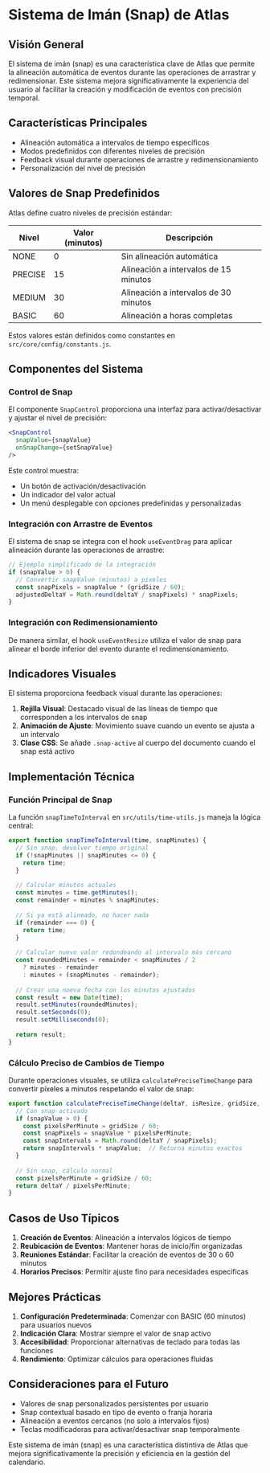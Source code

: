 # Sistema de Imán (Snap) de Atlas

## Visión General

El sistema de imán (snap) es una característica clave de Atlas que permite la alineación automática de eventos durante las operaciones de arrastrar y redimensionar. Este sistema mejora significativamente la experiencia del usuario al facilitar la creación y modificación de eventos con precisión temporal.

## Características Principales

- Alineación automática a intervalos de tiempo específicos
- Modos predefinidos con diferentes niveles de precisión
- Feedback visual durante operaciones de arrastre y redimensionamiento
- Personalización del nivel de precisión

## Valores de Snap Predefinidos

Atlas define cuatro niveles de precisión estándar:

| Nivel | Valor (minutos) | Descripción |
|-------|----------------|-------------|
| NONE | 0 | Sin alineación automática |
| PRECISE | 15 | Alineación a intervalos de 15 minutos |
| MEDIUM | 30 | Alineación a intervalos de 30 minutos |
| BASIC | 60 | Alineación a horas completas |

Estos valores están definidos como constantes en `src/core/config/constants.js`.

## Componentes del Sistema

### Control de Snap

El componente `SnapControl` proporciona una interfaz para activar/desactivar y ajustar el nivel de precisión:

```jsx
<SnapControl
  snapValue={snapValue}
  onSnapChange={setSnapValue}
/>
```

Este control muestra:
- Un botón de activación/desactivación
- Un indicador del valor actual
- Un menú desplegable con opciones predefinidas y personalizadas

### Integración con Arrastre de Eventos

El sistema de snap se integra con el hook `useEventDrag` para aplicar alineación durante las operaciones de arrastre:

```javascript
// Ejemplo simplificado de la integración
if (snapValue > 0) {
  // Convertir snapValue (minutos) a pixeles
  const snapPixels = snapValue * (gridSize / 60);
  adjustedDeltaY = Math.round(deltaY / snapPixels) * snapPixels;
}
```

### Integración con Redimensionamiento

De manera similar, el hook `useEventResize` utiliza el valor de snap para alinear el borde inferior del evento durante el redimensionamiento.

## Indicadores Visuales

El sistema proporciona feedback visual durante las operaciones:

1. **Rejilla Visual**: Destacado visual de las líneas de tiempo que corresponden a los intervalos de snap
2. **Animación de Ajuste**: Movimiento suave cuando un evento se ajusta a un intervalo
3. **Clase CSS**: Se añade `.snap-active` al cuerpo del documento cuando el snap está activo

## Implementación Técnica

### Función Principal de Snap

La función `snapTimeToInterval` en `src/utils/time-utils.js` maneja la lógica central:

```javascript
export function snapTimeToInterval(time, snapMinutes) {
  // Sin snap, devolver tiempo original
  if (!snapMinutes || snapMinutes <= 0) {
    return time;
  }
  
  // Calcular minutos actuales
  const minutes = time.getMinutes();
  const remainder = minutes % snapMinutes;
  
  // Si ya está alineado, no hacer nada
  if (remainder === 0) {
    return time;
  }
  
  // Calcular nuevo valor redondeando al intervalo más cercano
  const roundedMinutes = remainder < snapMinutes / 2 
    ? minutes - remainder 
    : minutes + (snapMinutes - remainder);
  
  // Crear una nueva fecha con los minutos ajustados
  const result = new Date(time);
  result.setMinutes(roundedMinutes);
  result.setSeconds(0);
  result.setMilliseconds(0);
  
  return result;
}
```

### Cálculo Preciso de Cambios de Tiempo

Durante operaciones visuales, se utiliza `calculatePreciseTimeChange` para convertir píxeles a minutos respetando el valor de snap:

```javascript
export function calculatePreciseTimeChange(deltaY, isResize, gridSize, snapValue) {
  // Con snap activado
  if (snapValue > 0) {
    const pixelsPerMinute = gridSize / 60;
    const snapPixels = snapValue * pixelsPerMinute;
    const snapIntervals = Math.round(deltaY / snapPixels);
    return snapIntervals * snapValue;  // Retorna minutos exactos
  }
  
  // Sin snap, cálculo normal
  const pixelsPerMinute = gridSize / 60;
  return deltaY / pixelsPerMinute;
}
```

## Casos de Uso Típicos

1. **Creación de Eventos**: Alineación a intervalos lógicos de tiempo
2. **Reubicación de Eventos**: Mantener horas de inicio/fin organizadas
3. **Reuniones Estándar**: Facilitar la creación de eventos de 30 o 60 minutos
4. **Horarios Precisos**: Permitir ajuste fino para necesidades específicas

## Mejores Prácticas

1. **Configuración Predeterminada**: Comenzar con BASIC (60 minutos) para usuarios nuevos
2. **Indicación Clara**: Mostrar siempre el valor de snap activo
3. **Accesibilidad**: Proporcionar alternativas de teclado para todas las funciones
4. **Rendimiento**: Optimizar cálculos para operaciones fluidas

## Consideraciones para el Futuro

- Valores de snap personalizados persistentes por usuario
- Snap contextual basado en tipo de evento o franja horaria
- Alineación a eventos cercanos (no solo a intervalos fijos)
- Teclas modificadoras para activar/desactivar snap temporalmente

Este sistema de imán (snap) es una característica distintiva de Atlas que mejora significativamente la precisión y eficiencia en la gestión del calendario.